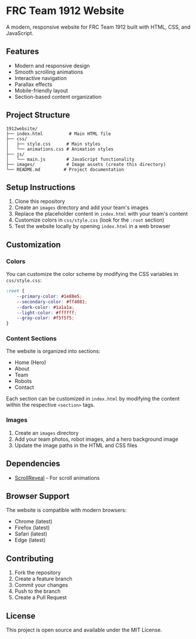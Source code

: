 # FRC Team 1912 Website

A modern, responsive website for FRC Team 1912 built with HTML, CSS, and JavaScript.

## Features

- Modern and responsive design
- Smooth scrolling animations
- Interactive navigation
- Parallax effects
- Mobile-friendly layout
- Section-based content organization

## Project Structure

```
1912website/
├── index.html          # Main HTML file
├── css/
│   ├── style.css      # Main styles
│   └── animations.css # Animation styles
├── js/
│   └── main.js        # JavaScript functionality
├── images/            # Image assets (create this directory)
└── README.md         # Project documentation
```

## Setup Instructions

1. Clone this repository
2. Create an `images` directory and add your team's images
3. Replace the placeholder content in `index.html` with your team's content
4. Customize colors in `css/style.css` (look for the `:root` section)
5. Test the website locally by opening `index.html` in a web browser

## Customization

### Colors
You can customize the color scheme by modifying the CSS variables in `css/style.css`:
```css
:root {
    --primary-color: #1e88e5;
    --secondary-color: #ff4081;
    --dark-color: #1a1a1a;
    --light-color: #ffffff;
    --gray-color: #f5f5f5;
}
```

### Content Sections
The website is organized into sections:
- Home (Hero)
- About
- Team
- Robots
- Contact

Each section can be customized in `index.html` by modifying the content within the respective `<section>` tags.

### Images
1. Create an `images` directory
2. Add your team photos, robot images, and a hero background image
3. Update the image paths in the HTML and CSS files

## Dependencies

- [ScrollReveal](https://scrollrevealjs.org/) - For scroll animations

## Browser Support

The website is compatible with modern browsers:
- Chrome (latest)
- Firefox (latest)
- Safari (latest)
- Edge (latest)

## Contributing

1. Fork the repository
2. Create a feature branch
3. Commit your changes
4. Push to the branch
5. Create a Pull Request

## License

This project is open source and available under the MIT License. 